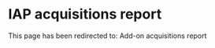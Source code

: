 ﻿---
 redirect_url: https://msdn.microsoft.com/windows/uwp/publish/add-on-acquisitions-report
---

# IAP acquisitions report

This page has been redirected to: Add-on acquisitions report